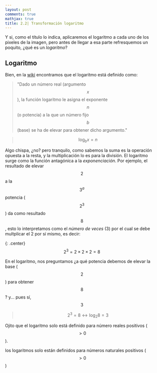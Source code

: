 ```yaml
---
layout: post
comments: true
mathjax: true
title: 2.2| Transformación logaritmo
---
```

Y si, como el título lo indica, aplicaremos el logaritmo a cada uno de los pixeles de la imagen, pero antes de llegar a esa parte refresquemos un poquito, ¿qué es un _logaritmo_?

## Logaritmo

Bien, en la [wiki](https://es.wikipedia.org/wiki/Logaritmo) encontramos que el logaritmo está definido como:
>"Dado un número real (argumento $$x$$), la función logaritmo le asigna el exponente $$n$$ (o potencia) a la que un número fijo $$b$$ (base) se ha de elevar para obtener dicho argumento."

>$$\log_{b}x = n$$

Algo chispa, ¿no? pero tranquilo, como sabemos la suma es la operación opuesta a la resta, y la multiplicación lo es para la división. El logaritmo surge como la función antagónica a la _exponenciación_. 
Por ejemplo, el resultado de elevar $$2$$ a la $$3^{a}$$ potencia ($$2^{3}$$) da como resultado $$8$$, esto lo interpretamos como el _número de veces_ (3) por el cual se debe multplicar el 2 por sí mismo, es decir:

{: .center} 
$$2^{3} = 2 \times 2 \times 2 = 8$$

En el logaritmo, nos preguntamos ¿a qué potencia debemos de elevar la base ($$2$$) para obtener $$8$$? y... pues sí, $$3$$

>$$2^{3} = 8 \longleftrightarrow \log_{2}8 = 3$$

Ojito que el logaritmo solo está definido para número reales positivos ($$>0$$).









los logaritmos solo están definidos para números naturales positivos ($$>0$$)
